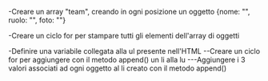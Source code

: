<!--
TRACCIA

Utilizzando i dati forniti, creare un array di oggetti per rappresentare i membri del team.
Ogni membro è caratterizzato dalle seguenti informazioni: nome, ruolo e foto.

MILESTONE 0:
Creare l’array di oggetti con le informazioni fornite.

MILESTONE 1:
Stampare su console, per ogni membro del team, le informazioni di nome, ruolo e la stringa della foto

MILESTONE 2:
Stampare le stesse informazioni su DOM sottoforma di stringhe

BONUS 1:
Trasformare la stringa foto in una immagine effettiva

BONUS 2:
Organizzare i singoli membri in card/schede
-->


<!--MILESTONE 0-->

<!--
DEFINIRE UN ARRAY DI OGGETTI
-->
-Creare un array "team", creando in ogni posizione un oggetto {nome: "", ruolo: "", foto: ""}


<!--MILESTONE 1-->

<!--
STAMPARE ARRAY IN CONSOLE
-->
-Creare un ciclo for per stampare tutti gli elementi dell'array di oggetti


<!--MILESTONE 2-->

<!--
CREARE ELEMENTI NEL DOM
-->
-Definire una variabile collegata alla ul presente nell'HTML
--Creare un ciclo for per aggiungere con il metodo append() un li alla lu
---Aggiungere i 3 valori associati ad ogni oggetto al li creato con il metodo append()